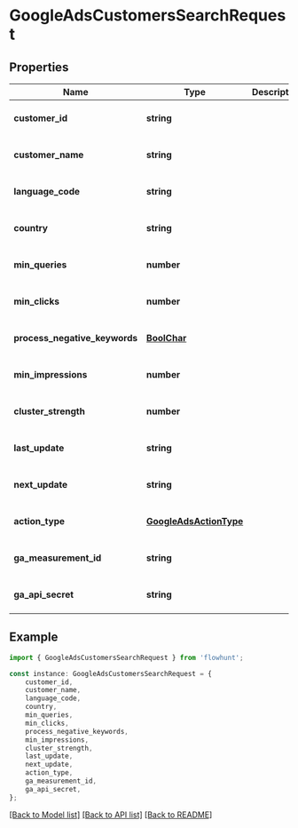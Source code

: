 # GoogleAdsCustomersSearchRequest


## Properties

Name | Type | Description | Notes
------------ | ------------- | ------------- | -------------
**customer_id** | **string** |  | [optional] [default to undefined]
**customer_name** | **string** |  | [optional] [default to undefined]
**language_code** | **string** |  | [optional] [default to undefined]
**country** | **string** |  | [optional] [default to undefined]
**min_queries** | **number** |  | [optional] [default to undefined]
**min_clicks** | **number** |  | [optional] [default to undefined]
**process_negative_keywords** | [**BoolChar**](BoolChar.md) |  | [optional] [default to undefined]
**min_impressions** | **number** |  | [optional] [default to undefined]
**cluster_strength** | **number** |  | [optional] [default to undefined]
**last_update** | **string** |  | [optional] [default to undefined]
**next_update** | **string** |  | [optional] [default to undefined]
**action_type** | [**GoogleAdsActionType**](GoogleAdsActionType.md) |  | [optional] [default to undefined]
**ga_measurement_id** | **string** |  | [optional] [default to undefined]
**ga_api_secret** | **string** |  | [optional] [default to undefined]

## Example

```typescript
import { GoogleAdsCustomersSearchRequest } from 'flowhunt';

const instance: GoogleAdsCustomersSearchRequest = {
    customer_id,
    customer_name,
    language_code,
    country,
    min_queries,
    min_clicks,
    process_negative_keywords,
    min_impressions,
    cluster_strength,
    last_update,
    next_update,
    action_type,
    ga_measurement_id,
    ga_api_secret,
};
```

[[Back to Model list]](../README.md#documentation-for-models) [[Back to API list]](../README.md#documentation-for-api-endpoints) [[Back to README]](../README.md)
